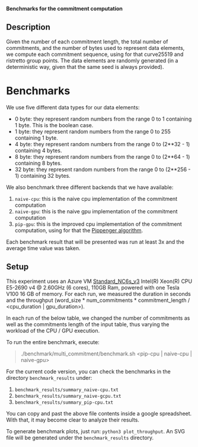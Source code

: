 **Benchmarks for the commitment computation**

## Description

Given the number of each commitment length, the total number of commitments, and the number of bytes used to represent data elements, we compute each commitment sequence, using for that curve25519 and ristretto group points. The data elements are randomly generated (in a deterministic way, given that the same seed is always provided).

# Benchmarks

We use five different data types for our data elements:

- 0 byte: they represent random numbers from the range 0 to 1 containing 1 byte. This is the boolean case.
- 1 byte: they represent random numbers from the range 0 to 255 containing 1 byte.
- 4 byte: they represent random numbers from the range 0 to (2**32 - 1) containing 4 bytes.
- 8 byte: they represent random numbers from the range 0 to (2**64 - 1) containing 8 bytes.
- 32 byte: they represent random numbers from the range 0 to (2**256 - 1) containing 32 bytes.

We also benchmark three different backends that we have available:

1. `naive-cpu`: this is the naive cpu implementation of the commitment computation
2. `naive-gpu`: this is the naive gpu implementation of the commitment computation
2. `pip-gpu`: this is the improved cpu implementation of the commitment computation, using for that the [Pippenger algorithm](https://cacr.uwaterloo.ca/techreports/2010/cacr2010-26.pdf).

Each benchmark result that will be presented was run at least 3x and the average time value was taken.

## Setup

This experiment uses an Azure VM [Standard_NC6s_v3](https://docs.microsoft.com/en-us/azure/virtual-machines/ncv3-series) Intel(R) Xeon(R) CPU E5-2690 v4 @ 2.60GHz (6 cores), 110GB Ram, powered with one Tesla V100 16 GB of memory. For each run, we measured the duration in seconds and the throughput (word_size * num_commitments * commitment_length / <cpu_duration | gpu_duration>).

In each run of the below table, we changed the number of commitments as well as the commitments length of the input table, thus varying the workload of the CPU / GPU execution.

To run the entire benchmark, execute:

> ./benchmark/multi_commitment/benchmark.sh <pip-cpu | naive-cpu | naive-gpu> <run>

For the current code version, you can check the benchmarks in the directory `benchmark_results` under:

1. `benchmark_results/summary_naive-cpu.txt`
2. `benchmark_results/summary_naive-gcpu.txt`
3. `benchmark_results/summary_pip-cpu.txt`

You can copy and past the above file contents inside a google spreadsheet. With that, it may become clear to analyze their results.

To generate benchmark plots, just run: `python3 plot_throughput`. An SVG file will be generated under the `benchmark_results` directory.

